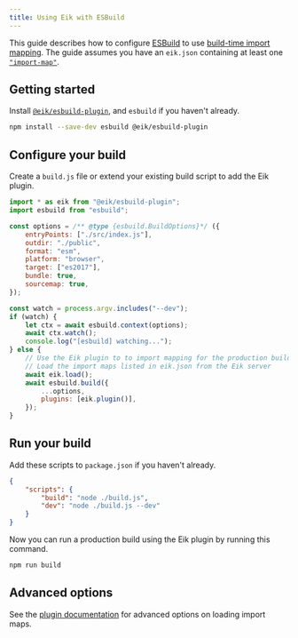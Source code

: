 ```yaml
---
title: Using Eik with ESBuild
---
```


This guide describes how to configure [ESBuild](https://esbuild.github.io/) to use [build-time import mapping](/docs/introduction/workflow#build-time-import-mapping). The guide assumes you have an `eik.json` containing at least one [`"import-map"`](/docs/reference/eik-json#import-map).

## Getting started

Install [`@eik/esbuild-plugin`](https://github.com/eik-lib/esbuild-plugin#readme), and `esbuild` if you haven't already.

```sh
npm install --save-dev esbuild @eik/esbuild-plugin
```

## Configure your build

Create a `build.js` file or extend your existing build script to add the Eik plugin.

```js
import * as eik from "@eik/esbuild-plugin";
import esbuild from "esbuild";

const options = /** @type {esbuild.BuildOptions}*/ ({
	entryPoints: ["./src/index.js"],
	outdir: "./public",
	format: "esm",
	platform: "browser",
	target: ["es2017"],
	bundle: true,
	sourcemap: true,
});

const watch = process.argv.includes("--dev");
if (watch) {
	let ctx = await esbuild.context(options);
	await ctx.watch();
	console.log("[esbuild] watching...");
} else {
	// Use the Eik plugin to to import mapping for the production build
	// Load the import maps listed in eik.json from the Eik server
	await eik.load();
	await esbuild.build({
		...options,
		plugins: [eik.plugin()],
	});
}
```

## Run your build

Add these scripts to `package.json` if you haven't already.

```json
{
	"scripts": {
		"build": "node ./build.js",
		"dev": "node ./build.js --dev"
	}
}
```

Now you can run a production build using the Eik plugin by running this command.

```sh
npm run build
```

## Advanced options

See the [plugin documentation](https://github.com/eik-lib/esbuild-plugin#api) for advanced options on loading import maps.
